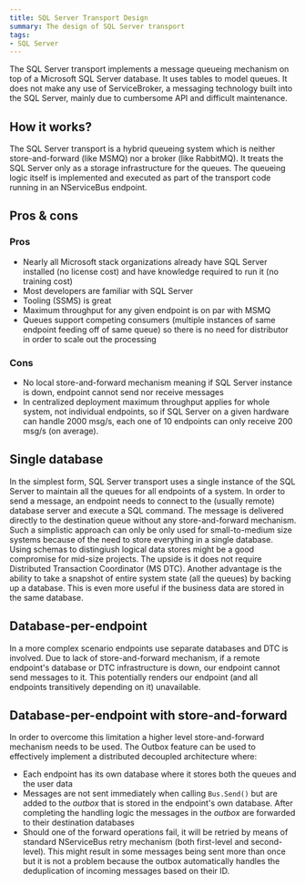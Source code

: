 ```yaml
---
title: SQL Server Transport Design
summary: The design of SQL Server transport
tags:
- SQL Server
---
```


The SQL Server transport implements a message queueing mechanism on top of a Microsoft SQL Server database. It uses tables to model queues. It does not make any use of ServiceBroker, a messaging technology built into the SQL Server, mainly due to cumbersome API and difficult maintenance. 


## How it works?

The SQL Server transport is a hybrid queueing system which is neither store-and-forward (like MSMQ) nor a broker (like RabbitMQ). It treats the SQL Server only as a storage infrastructure for the queues. The queueing logic itself is implemented and executed as part of the transport code running in an NServiceBus endpoint. 


## Pros & cons


### Pros

 * Nearly all Microsoft stack organizations already have SQL Server installed (no license cost) and have knowledge required to run it (no training cost)
 * Most developers are familiar with SQL Server
 * Tooling (SSMS) is great
 * Maximum throughput for any given endpoint is on par with MSMQ
 * Queues support competing consumers (multiple instances of same endpoint feeding off of same queue) so there is no need for distributor in order to scale out the processing


### Cons

 * No local store-and-forward mechanism meaning if SQL Server instance is down, endpoint cannot send nor receive messages
 * In centralized deployment maximum throughput applies for whole system, not individual endpoints, so if SQL Server on a given hardware can handle 2000 msg/s, each one of 10 endpoints can only receive 200 msg/s (on average).


## Single database

In the simplest form, SQL Server transport uses a single instance of the SQL Server to maintain all the queues for all endpoints of a system. In order to send a message, an endpoint needs to connect to the (usually remote) database server and execute a SQL command. The message is delivered directly to the destination queue without any store-and-forward mechanism. Such a simplistic approach can only be only used for small-to-medium size systems because of the need to store everything in a single database. Using schemas to distingiush logical data stores might be a good compromise for mid-size projects. The upside is it does not require Distributed Transaction Coordinator (MS DTC). Another advantage is the ability to take a snapshot of entire system state (all the queues) by backing up a database. This is even more useful if the business data are stored in the same database.


## Database-per-endpoint

In a more complex scenario endpoints use separate databases and DTC is involved. Due to lack of store-and-forward mechanism, if a remote endpoint's database or DTC infrastructure is down, our endpoint cannot send messages to it. This potentially renders our endpoint (and all endpoints transitively depending on it) unavailable. 


## Database-per-endpoint with store-and-forward

In order to overcome this limitation a higher level store-and-forward mechanism needs to be used. The Outbox feature can be used to effectively implement a distributed decoupled architecture where:
 * Each endpoint has its own database where it stores both the queues and the user data
 * Messages are not sent immediately when calling `Bus.Send()` but are added to the *outbox* that is stored in the endpoint's own database. After completing the handling logic the messages in the *outbox* are forwarded to their destination databases
 * Should one of the forward operations fail, it will be retried by means of standard NServiceBus retry mechanism (both first-level and second-level). This might result in some messages being sent more than once but it is not a problem because the outbox automatically handles the deduplication of incoming messages based on their ID.